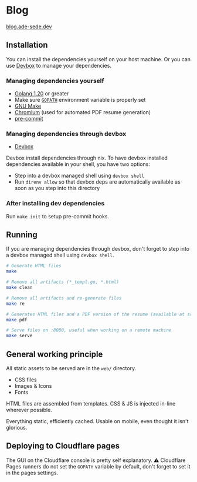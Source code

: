 # Blog

[blog.ade-sede.dev](https://blog.ade-sede.dev)

## Installation

You can install the dependencies yourself on your host machine.
Or you can use [Devbox](https://www.jetify.com/devbox) to manage your dependencies.

### Managing dependencies yourself

- [Golang 1.20](https://go.dev/doc/install) or greater
- Make sure [`GOPATH`](https://go.dev/wiki/GOPATH) environment variable is properly set
- [GNU Make](https://www.gnu.org/software/make/)
- [Chromium](https://www.chromium.org/getting-involved/download-chromium/) (used for automated PDF resume generation)
- [pre-commit](https://pre-commit.com/)

### Managing dependencies through devbox

- [Devbox](https://www.jetify.com/devbox)

Devbox install dependencies through nix.
To have devbox installed dependencies available in your shell, you have two options:
- Step into a devbox managed shell using `devbox shell`
- Run `direnv allow` so that devbox deps are automatically available as soon as you step into this directory

### After installing dev dependencies

Run `make init` to setup pre-commit hooks.

## Running

If you are managing dependencies through devbox, don't forget to step into a devbox managed shell using `devbox shell`.

```bash
# Generate HTML files
make

# Remove all artifacts (*_templ.go, *.html)
make clean

# Remove all artifacts and re-generate files
make re

# Generates HTML files and a PDF version of the resume (available at src/pdfs/ade-sede.pdf)
make pdf

# Serve files on :8080, useful when working on a remote machine
make serve
```

## General working principle

All static assets to be served are in the `web/` directory.

- CSS files
- Images & Icons
- Fonts

HTML files are assembled from templates.
CSS & JS is injected in-line wherever possible.

Everything static, efficiently cached.
Usable on mobile, even thought it isn't glorious.

## Deploying to Cloudflare pages

The GUI on the Cloudflare console is pretty self explanatory.
⚠️ Cloudflare Pages runners do not set the `GOPATH` variable by default, don't forget to set it in the pages settings.
